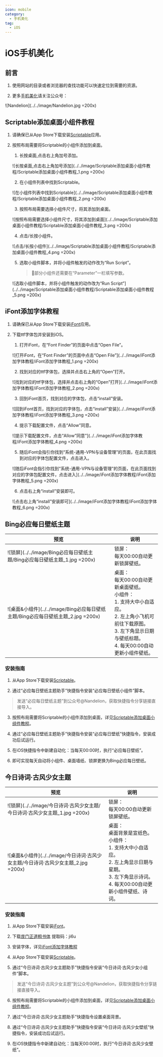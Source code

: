 ```yaml
---
icon: mobile
category:
  - 手机美化
tag:
  - iOS
---
```


# iOS手机美化

## 前言

1. 使用网站的目录或者浏览器的查找功能可以快速定位到需要的资源。

2. 更多[手机美化](https://mp.weixin.qq.com/mp/appmsgalbum?__biz=Mzg5MDg3NzYwNg==&action=getalbum&album_id=2681301578011951105#wechat_redirect)请关注公众号：
  
  ![Nandelion](../../image/Nandelion.jpg =200x)

## Scriptable添加桌面小组件教程

1. 请确保已从App Store下载安装[Scriptable](https://apps.apple.com/app/id1405459188)应用。

2. 按照布局需要将Scriptable的小组件添加到桌面。

    1. 长按桌面,点击右上角加号添加。

      ![长按桌面,点击右上角加号添加](../../image/Scriptable添加桌面小组件教程/Scriptable添加桌面小组件教程_1.png =200x)

    2. 在小组件列表中找到Scriptable。

      ![在小组件列表中找到Scriptable](../../image/Scriptable添加桌面小组件教程/Scriptable添加桌面小组件教程_2.png =200x)
        
    3. 按照布局需要选择小组件尺寸，将其添加到桌面。

      ![按照布局需要选择小组件尺寸，将其添加到桌面](../../image/Scriptable添加桌面小组件教程/Scriptable添加桌面小组件教程_3.png =200x)

    4. 点击/长按小组件。

      ![点击/长按小组件](../../image/Scriptable添加桌面小组件教程/Scriptable添加桌面小组件教程_4.png =200x)

    5. 选取小组件脚本，并将小组件触发的动作改为“Run Script”。
        > 🔔部分小组件还需要在“Parameter”一栏填写参数。

      ![选取小组件脚本，并将小组件触发的动作改为“Run Script”](../../image/Scriptable添加桌面小组件教程/Scriptable添加桌面小组件教程_5.png =200x)

## iFont添加字体教程

1. 请确保已从App Store下载安装[iFont](https://apps.apple.com/app/id1173222289)应用。

2. 下载ttf字体包并安装到iOS。

    1. 打开iFont，在“Font Finder”的页面中点击“Open File”。

      ![打开iFont，在“Font Finder”的页面中点击“Open File”](../../image/iFont添加字体教程/iFont添加字体教程_1.png =200x)

    2. 找到对应的ttf字体包，选择并点击右上角的“Open”打开。

      ![找到对应的ttf字体包，选择并点击右上角的“Open”打开](../../image/iFont添加字体教程/iFont添加字体教程_2.png =200x)

    3. 回到iFont首页，找到对应的字体包，点击“install”安装。

      ![回到iFont首页，找到对应的字体包，点击“install”安装](../../image/iFont添加字体教程/iFont添加字体教程_3.png =200x)

    4. 提示下载配置文件，点击“Allow”同意。

      ![提示下载配置文件，点击“Allow”同意"](../../image/iFont添加字体教程/iFont添加字体教程_4.png =200x)

    5. 随后iFont会指引你找到“系统-通用-VPN与设备管理”的页面，在此页面找到对应的字体包配置文件，点击进入。

      ![随后iFont会指引你找到“系统-通用-VPN与设备管理”的页面，在此页面找到对应的字体包配置文件，点击进入](../../image/iFont添加字体教程/iFont添加字体教程_5.png =200x)

    6. 点击右上角“install”安装即可。
    
      ![点击右上角“install”安装即可](../../image/iFont添加字体教程/iFont添加字体教程_6.png =200x)

## Bing必应每日壁纸主题

|预览|说明|
|---|---|
|![锁屏](../../image/Bing必应每日壁纸主题/Bing必应每日壁纸主题_1.jpg =200x)|锁屏：<br>每天00:00自动更新锁屏壁纸。|
|![桌面&小组件](../../image/Bing必应每日壁纸主题/Bing必应每日壁纸主题_2.jpg =200x)|桌面：<br>每天00:00自动更新桌面壁纸。<br>小组件：<br>1. 支持大中小自适应。<br>2. 左上角小飞机可前往下载原图。<br>3. 左下角显示日期与壁纸标题。<br>4. 每天00:00自动更新小组件壁纸。|

### 安装指南

1. 从App Store下载安装[Scriptable](https://apps.apple.com/app/id1405459188)。‍‍

2. 通过“必应每日壁纸主题助手”快捷指令安装“必应每日壁纸小组件”脚本。
> 发送“必应每日壁纸主题”到公众号@Nandelion，获取快捷指令分享链接直接导入。

3. 按照布局需要将Scriptable的小组件添加到桌面，详见[Scriptable添加桌面小组件教程](#scriptable添加桌面小组件教程)。

4. 通过“必应每日壁纸主题助手”快捷指令安装“必应每日壁纸”快捷指令，安装成功后试运行。

5. 在iOS快捷指令中新建自动化：当每天00:00时，执行“必应每日壁纸”。

6. 即可实现每天自动将小组件、桌面墙纸、锁屏更换为Bing必应每日壁纸。

## 今日诗词·古风少女主题

|预览|说明|
|---|---|
|![锁屏](../../image/今日诗词·古风少女主题/今日诗词·古风少女主题_1.jpg =200x)|锁屏：<br>每天00:00自动更新锁屏壁纸。|
|![桌面&小组件](../../image/今日诗词·古风少女主题/今日诗词·古风少女主题_2.jpg =200x)|桌面：<br>桌面背景是宣纸色。<br>小组件：<br>1. 支持大中小自适应。<br>2. 左上角显示日期与星期。<br>3. 左下角显示诗词。<br>4. 每天00:00自动更新小组件壁纸、诗词。|

### 安装指南

1. 从App Store下载安装[iFont](https://apps.apple.com/app/id1173222289)。‍

2. 下载[庞门正道粗书体](https://pan.baidu.com/s/1Hm17FESycIP_IFwtwQ3AxA?pwd=ji6u) 提取码：ji6u

3. 安装字体，详见[iFont添加字体教程](#ifont添加字体教程)

4. 从App Store下载安装[Scriptable](https://apps.apple.com/app/id1405459188)。‍‍

5. 通过“今日诗词·古风少女主题助手”快捷指令安装“今日诗词·古风少女小组件”脚本。
> 发送“今日诗词·古风少女主题”到公众号@Nandelion，获取快捷指令分享链接直接导入。

6. 按照布局需要将Scriptable的小组件添加到桌面，详见[Scriptable添加桌面小组件教程](#scriptable添加桌面小组件教程)。

7. 通过“今日诗词·古风少女主题助手”快捷指令设置桌面背景。

8. 通过“今日诗词·古风少女主题助手”快捷指令安装“今日诗词·古风少女壁纸”快捷指令，安装成功后试运行。

9. 在iOS快捷指令中新建自动化：当每天00:00时，执行“今日诗词·古风少女壁纸”。